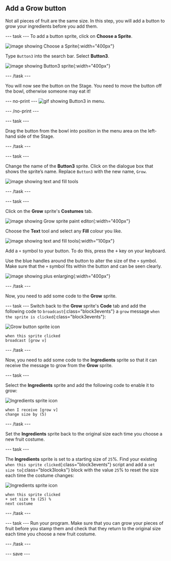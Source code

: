 ## Add a Grow button
Not all pieces of fruit are the same size. In this step, you will add a button to grow your ingredients before you add them. 

--- task ---
To add a button sprite, click on **Choose a Sprite**.

![image showing Choose a Sprite](images/fruit-choose-sprite.png){:width="400px"}

Type `Button3` into the search bar. Select **Button3**.

![image showing Button3 sprite](images/fruit-button3-sprite.png){:width="400px"}

--- /task ---

You will now see the button on the Stage. You need to move the button off the bowl, otherwise someone may eat it!

--- no-print ---
![gif showing Button3 in menu](images/fruit-button3-menu.gif).

--- /no-print ---

--- task ---

Drag the button from the bowl into position in the menu area on the left-hand side of the Stage.

--- /task ---

--- task ---

Change the name of the **Button3** sprite. Click on the dialogue box that shows the sprite’s name. Replace `Button3` with the new name, `Grow`.

![image showing text and fill tools](images/fruit-change-sprite-name.png)

--- /task ---

--- task ---

Click on the **Grow** sprite's **Costumes** tab. 

![image showing Grow sprite paint editor](images/fruit-grow-paint.png){:width="400px"}

Choose the **Text** tool and select any **Fill** colour you like. 

![image showing text and fill tools](images/fruit-text-fill-tool.png){:width="100px"}

Add a `+` symbol to your button. To do this, press the <kbd>+</kbd> key on your keyboard.

Use the blue handles around the button to alter the size of the `+` symbol. Make sure that the `+` symbol fits within the button and can be seen clearly. 

![image showing plus enlarging](images/fruit-grow-plus.png){:width="400px"}

--- /task ---

Now, you need to add some code to the **Grow** sprite.

--- task ---
Switch back to the **Grow** sprite's **Code** tab and add the following code to `broadcast`{:class="block3events"} a `grow` message `when the sprite is clicked`{:class="block3events"}:

![Grow button sprite icon](images/growButtonSpriteIcon.png)

```blocks3
when this sprite clicked
broadcast [grow v]
```
--- /task ---

Now, you need to add some code to the **Ingredients** sprite so that it can receive the message to grow from the **Grow** sprite.

--- task ---

Select the **Ingredients** sprite and add the following code to enable it to grow:

![Ingredients sprite icon](images/ingredientsSpriteIcon.png)

```blocks3
when I receive [grow v]
change size by (5)
```
--- /task ---

Set the **Ingredients** sprite back to the original size each time you choose a new fruit costume. 

--- task ---

The **Ingredients** sprite is set to a starting size of `25`%. Find your existing `when this sprite clicked`{:class="block3events"} script and add a `set size to`{:class="block3looks"} block with the value `25`% to reset the size each time the costume changes:

![Ingredients sprite icon](images/ingredientsSpriteIcon.png)

```blocks3
when this sprite clicked
+ set size to (25) %
next costume
```
--- /task ---

--- task ---
Run your program. Make sure that you can grow your pieces of fruit before you stamp them and check that they return to the original size each time you choose a new fruit costume. 

--- /task ---

--- save ---

